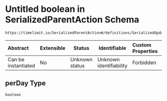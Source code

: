 # Untitled boolean in SerializedParentAction Schema

```txt
https://timelimit.io/SerializedParentAction#/definitions/SerializedUpdateTimelimitRuleAction/properties/perDay
```




| Abstract            | Extensible | Status         | Identifiable            | Custom Properties | Additional Properties | Access Restrictions | Defined In                                                                                        |
| :------------------ | ---------- | -------------- | ----------------------- | :---------------- | --------------------- | ------------------- | ------------------------------------------------------------------------------------------------- |
| Can be instantiated | No         | Unknown status | Unknown identifiability | Forbidden         | Allowed               | none                | [SerializedParentAction.schema.json\*](SerializedParentAction.schema.json "open original schema") |

## perDay Type

`boolean`

